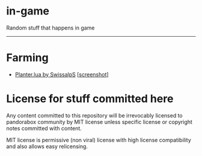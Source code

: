 # in-game
Random stuff that happens in game

-------------
# Farming
* [Planter.lua by SwissalpS](https://github.com/SwissalpS/SwissalpSminetestLuaControllerCodeCollection/blob/master/Planter.lua) [[screenshot](https://user-images.githubusercontent.com/161979/99493473-8dad8500-296f-11eb-8013-7f5d9f6d9509.png)]

# License for stuff committed here

Any content committed to this repository will be irrevocably licensed to pandorabox community by MIT license unless specific license or copyright notes committed with content.

MIT license is permissive (non viral) license with high license compatibility and also allows easy relicensing.
